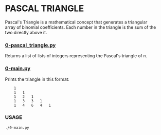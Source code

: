 # PASCAL TRIANGLE
Pascal's Triangle is a mathematical concept that generates a triangular array of binomial coefficients. Each number in the triangle is the sum of the two directly above it.

### [0-pascal_triangle.py](https://github.com/JamesRaphaelJRC/alx-interview/blob/main/0-pascal_triangle.py)
Returns a list of lists of integers representing the Pascal's triangle of n.

### [0-main.py](https://github.com/JamesRaphaelJRC/alx-interview/blob/main/0-main.py)
Prints the triangle in this format:

        1
        1   1
        1   2   1
        1   3   3   1
        1   4   6   4   1


### USAGE
    ./0-main.py